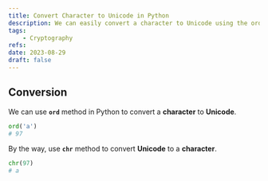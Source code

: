 ```yaml
---
title: Convert Character to Unicode in Python
description: We can easily convert a character to Unicode using the ord method in Python.
tags:
    - Cryptography
refs:
date: 2023-08-29
draft: false
---
```


## Conversion

We can use **`ord`** method in Python to convert a **character** to **Unicode**.

```python
ord('a')
# 97
```

By the way, use **`chr`** method to convert **Unicode** to a **character**.

```python
chr(97)
# a
```
